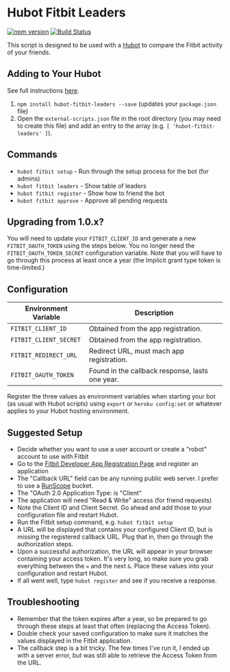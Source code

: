 # Hubot Fitbit Leaders

[![npm version](https://badge.fury.io/js/hubot-fitbit-leaders.svg)](http://badge.fury.io/js/hubot-fitbit-leaders) [![Build Status](https://travis-ci.org/stephenyeargin/hubot-fitbit-leaders.png)](https://travis-ci.org/stephenyeargin/hubot-fitbit-leaders)

This script is designed to be used with a [Hubot](http://hubot.github.com) to compare the Fitbit activity of your friends.

## Adding to Your Hubot

See full instructions [here](https://github.com/github/hubot/blob/master/docs/scripting.md#npm-packages).

1. `npm install hubot-fitbit-leaders --save` (updates your `package.json` file)
2. Open the `external-scripts.json` file in the root directory (you may need to create this file) and add an entry to the array (e.g. `[ 'hubot-fitbit-leaders' ]`).

## Commands

- `hubot fitbit setup` - Run through the setup process for the bot (for admins)
- `hubot fitbit leaders` - Show table of leaders
- `hubot fitbit register` - Show how to friend the bot
- `hubot fitbit approve` - Approve all pending requests

## Upgrading from 1.0.x?

You will need to update your `FITBIT_CLIENT_ID` and generate a new `FITBIT_OAUTH_TOKEN` using the steps below. You no longer need the `FITBIT_OAUTH_TOKEN_SECRET` configuration variable. Note that you will have to go through this process at least once a year (the Implicit grant type token is time-limited.)

## Configuration

| Environment Variable   | Description                                     |
| -----------------------| ------------------------------------------------|
| `FITBIT_CLIENT_ID`     | Obtained from the app registration.             |
| `FITBIT_CLIENT_SECRET` | Obtained from the app registration.             |
| `FITBIT_REDIRECT_URL`  | Redirect URL, must mach app registration.       |
| `FITBIT_OAUTH_TOKEN`   | Found in the callback response, lasts one year. |

Register the three values as environment variables when starting your bot (as usual with Hubot scripts) using `export` or `heroku config:set` or whatever applies to your Hubot hosting environment.

## Suggested Setup

* Decide whether you want to use a user account or create a "robot" account to use with Fitbit
* Go to the [Fitbit Developer App Registration Page](https://dev.fitbit.com/apps/new) and register an application
 * The "Callback URL" field can be any running public web server. I prefer to use a [RunScope](https://runscope.com) bucket.
 * The "OAuth 2.0 Application Type: is "Client"
 * The application will need "Read & Write" access (for friend requests)
* Note the Client ID and Client Secret. Go ahead and add those to your configuration file and restart Hubot.
* Run the Fitbit setup command, e.g. `hubot fitbit setup`
* A URL will be displayed that contains your configured Client ID, but is missing the registered callback URL. Plug that in, then go through the authorization steps.
* Upon a successful authorization, the URL will appear in your browser containing your access token. It's very long, so make sure you grab everything between the `=` and the next `&`. Place these values into your configuration and restart Hubot.
* If all went well, type `hubot register` and see if you receive a response.

## Troubleshooting

- Remember that the token expires after a year, so be prepared to go through these steps at least that often (replacing the Access Token).
- Double check your saved configuration to make sure it matches the values displayed in the Fitbit application.
- The callback step is a bit tricky. The few times I've run it, I ended up with a server error, but was still able to retrieve the Access Token from the URL.
